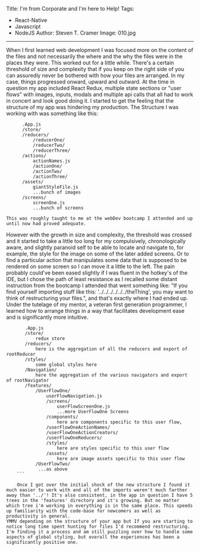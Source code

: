 Title: I'm from Corporate and I'm here to Help!
Tags: 
  - React-Native 
  - Javascript 
  - NodeJS 
Author: Steven T. Cramer
Image: 010.jpg


---
When I first learned web development I was focused more on the content of the files and not necessarily the where and the why the files were in the places they were. This worked out for a little while. There's a certain threshold of size and complexity that if you keep on the right side of you can assuredly never be bothered with how your files are arranged. 
 In my case, things progressed onward, upward and outward.  At the time in question my app included React Redux, multiple state sections or "user flows" with images, inputs, modals and multiple api calls that all had to work in concert and look good doing it. I started to get the feeling that the structure of my app was hindering my production. The Structure I was working with was something like this:
 ```
       .App.js
       /store/
       /reducers/
           /reducerOne/
           /reducerTwo/
           /reducerThree/
       /actions/
           actionNames.js
           /actionOne/
           /actionTwo/
           /actionThree/
       /assets/
           giantStyleFile.js
           ...bunch of images
       /screens/
           screenOne.js
           ...bunch of screens
```   

    This was roughly taught to me at the webDev bootcamp I attended and up until now had proved adequate. 
However with the growth in size and complexity, the threshold was crossed and it started to take a little too long for my compulsively, chronologically aware, and slightly paranoid self to be able to locate and navigate to, for example,  the style for the image on some of the later added screens. Or to find a particular action that manipulates some data that is supposed to be rendered on some screen so I can move it a little to the left. The pain probably could've been eased slightly if I was fluent in the hotkey's of the IDE, but I chose the path of least resistance as I recalled some distant instruction from the bootcamp I attended that went something like: "If you find yourself importing stuff like this: '../../../../../../theThing', you may want to think of restructuring your files.",  and that's exactly where I had ended up. Under the tutelage of my mentor, a veteran first generation programmer, I learned how to arrange things in a way that facilitates development ease and is significantly more intuitive. 

```
       .App.js
       /store/
           redux store 
       /reducers/
           here is the aggregation of all the reducers and export of rootReducer
       /styles/
           some global styles here
       /Navigation/
           here the aggregation of the various navigators and export of rootNavigator
       /features/
           /UserFlowOne/
               userFlowNavigation.js
               /screens/
                   userFlowScreenOne.js
                   ...more UserFlowOne Screens
               /components/
                   here are components specific to this user flow, 
               /userFlowOneActionNames/
               /userFlowOneActionCreators/
               /userFlowOneReducers/
               /styles/
                   here are styles specific to this user flow 
               /assets/
                   here are image assets specific to this user flow
           /UserFlowTwo/
            ...as above
    ```   

    Once I got over the initial shock of the new structure I found it much easier to work with and all of the imports weren't much farther away than '../'! It's also consistent, in the app in question I have 5 trees in the 'features' directory and it's growing. But no matter which tree i'm working in everything is in the same place. This speeds up familiarity with the code-base for newcomers as well as productivity in general. 
YMMV depending on the structure of your app but If you are starting to notice long time spent hunting for files I'd recommend restructuring. I'm finding it a process and am still puzzling over how to handle some aspects of global styling, but overall the experiences has been a significantly positive one.

